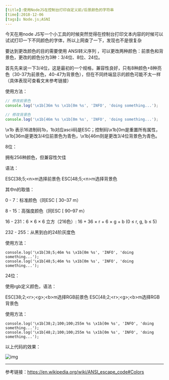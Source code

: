 ```yaml
---
[title]:使用NodeJS在控制台打印自定义前/后景颜色的字符串
[time]:2018-12-06
[tags]: Node.js;ASNI
---
```


今天在用node JS写一个小工具的时候突然觉得在控制台打印文本内容的时候可以试试打印一下不同颜色的字体，所以上网查了一下，发现也不是很复杂

要达到更改颜色的目的需要使用 ANSI转义序列 ，可以更改两种颜色：前景色和背景色，更改的颜色分为3种：3/4位、8位、24位。

首先先来说一下3/4位，这是最初的一个规格，兼容性良好，只有8种颜色+8种亮色（30-37为前景色，40-47为背景色），但在不同终端显示的颜色可能不太一样（具体表现可查看文末参考链接）

使用方法：

```javascript
// 修改前景色
console.log('\x1b[36m %s \x1b[0m %s', 'INFO', 'doing something...');

// 修改背景色
console.log('\x1b[46m %s \x1b[0m %s', 'INFO', 'doing something...');
```

\x1b 表示16进制码1b，1b对应ascii码是ESC；控制码\x1b[0m是重置所有属性，\x1b[36m是更改3/4位前景色为青色，\x1b[46m则是更改3/4位背景色为青色。

8位：

拥有256种颜色，但兼容性欠佳

语法：

ESC[38;5;\<n\>m选择前景色
ESC[48;5;\<n\>m选择背景色

其中n的取值：

0 - 7：标准颜色（同ESC [ 30–37 m）

8 - 15：高强度颜色（同ESC [ 90–97 m）

16 - 231：6 × 6 × 6 立方（216色）: 16 + 36 × r + 6 × g + b (0 ≤ r, g, b ≤ 5)

232 - 255：从黑到白的24阶灰度色

使用方法：

```
console.log('\x1b[38;5;46m %s \x1b[0m %s', 'INFO', 'doing something...');
console.log('\x1b[48;5;46m %s \x1b[0m %s', 'INFO', 'doing something...');
```

24位：

使用rgb定义颜色，语法：

ESC[38;2;\<r\>;\<g\>;\<b\>m选择RGB前景色
ESC[48;2;\<r\>;\<g\>;\<b\>m选择RGB背景色

使用方法：

```
console.log('\x1b[38;2;100;100;255m %s \x1b[0m %s', 'INFO', 'doing something...');
console.log('\x1b[48;2;100;100;255m %s \x1b[0m %s', 'INFO', 'doing something...');
```

以上代码的效果：

![img](https://s3.ax1x.com/2020/12/13/reHnIS.png)

------

参考链接：https://en.wikipedia.org/wiki/ANSI_escape_code#Colors